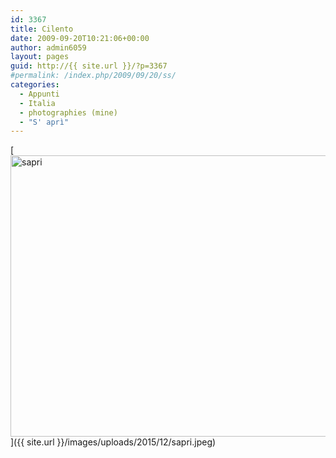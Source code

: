 ```yaml
---
id: 3367
title: Cilento
date: 2009-09-20T10:21:06+00:00
author: admin6059
layout: pages
guid: http://{{ site.url }}/?p=3367
#permalink: /index.php/2009/09/20/ss/
categories:
  - Appunti
  - Italia
  - photographies (mine)
  - "S' aprì"
---
```

[<img class="aligncenter wp-image-3364 size-full" src="{{ site.url }}/images/uploads/2015/12/sapri.jpeg" alt="sapri" width="740" height="450" srcset="{{ site.url }}/images/uploads/2015/12/sapri.jpeg 740w, {{ site.url }}/images/uploads/2015/12/sapri-300x182.jpeg 300w" sizes="(max-width: 740px) 100vw, 740px" />]({{ site.url }}/images/uploads/2015/12/sapri.jpeg)